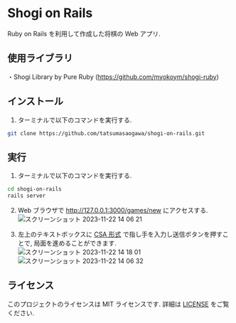 # Shogi on Rails
Ruby on Rails を利用して作成した将棋の Web アプリ.

## 使用ライブラリ
・Shogi Library by Pure Ruby (https://github.com/myokoym/shogi-ruby)

## インストール
1. ターミナルで以下のコマンドを実行する.

```zsh
git clone https://github.com/tatsumasaogawa/shogi-on-rails.git
```

## 実行
1. ターミナルで以下のコマンドを実行する.

```zsh
cd shogi-on-rails
rails server
```

2. Web ブラウザで http://127.0.0.1:3000/games/new にアクセスする.
![スクリーンショット 2023-11-22 14 06 21](https://github.com/tatsumasaogawa/shogi-on-rails/assets/134250566/13ef1a8f-4d9a-44be-93b1-6925a4c96489)

3. 左上のテキストボックスに [CSA 形式](http://www2.computer-shogi.org/protocol/record_v22.html) で指し手を入力し送信ボタンを押すことで, 局面を進めることができます.
![スクリーンショット 2023-11-22 14 18 01](https://github.com/tatsumasaogawa/shogi-on-rails/assets/134250566/3260fe13-3d18-4caf-94ec-17cd724360c8)
![スクリーンショット 2023-11-22 14 06 32](https://github.com/tatsumasaogawa/shogi-on-rails/assets/134250566/59893c6b-ba79-4c58-a8cf-7fdca88301ae)

## ライセンス
このプロジェクトのライセンスは MIT ライセンスです. 詳細は [LICENSE] をご覧ください.

[LICENSE]: https://github.com/tatsumasaogawa/shogi-on-rails/blob/main/LICENSE
